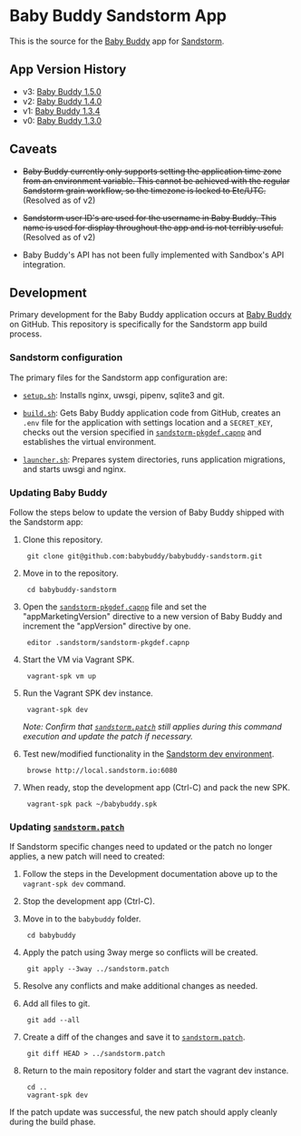 # Baby Buddy Sandstorm App

This is the source for the [Baby Buddy](https://github.com/babybuddy/babybuddy)
app for [Sandstorm](https://sandstorm.io/).

## App Version History

- v3: [Baby Buddy 1.5.0](https://github.com/babybuddy/babybuddy/releases/tag/v1.5.0)
- v2: [Baby Buddy 1.4.0](https://github.com/babybuddy/babybuddy/releases/tag/v1.4.0)
- v1: [Baby Buddy 1.3.4](https://github.com/babybuddy/babybuddy/releases/tag/v1.3.4)
- v0: [Baby Buddy 1.3.0](https://github.com/babybuddy/babybuddy/releases/tag/v1.3.0)

## Caveats

- ~~Baby Buddy currently only supports setting the application time zone from
an environment variable. This cannot be achieved with the regular Sandstorm
grain workflow, so the timezone is locked to Etc/UTC.~~ (Resolved as of v2)

- ~~Sandstorm user ID's are used for the username in Baby Buddy. This name is
used for display throughout the app and is not terribly useful.~~ (Resolved as
of v2)

- Baby Buddy's API has not been fully implemented with Sandbox's API
integration.

## Development

Primary development for the Baby Buddy application occurs at [Baby Buddy](https://github.com/babybuddy/babybuddy)
on GitHub. This repository is specifically for the Sandstorm app build process.

### Sandstorm configuration

The primary files for the Sandstorm app configuration are:

- [`setup.sh`](.sandstorm/setup.sh): Installs nginx, uwsgi, pipenv, sqlite3 and
git.

- [`build.sh`](.sandstorm/build.sh): Gets Baby Buddy application code from
GitHub, creates an `.env` file for the application with settings location and a
`SECRET_KEY`, checks out the version specified in [`sandstorm-pkgdef.capnp`](.sandstorm/sandstorm-pkgdef.capnp)
and establishes the virtual environment.

- [`launcher.sh`](.sandstorm/launcher.sh): Prepares system directories, runs
application migrations, and starts uwsgi and nginx.

### Updating Baby Buddy

Follow the steps below to update the version of Baby Buddy shipped with the
Sandstorm app:

1. Clone this repository.

        git clone git@github.com:babybuddy/babybuddy-sandstorm.git
    
1. Move in to the repository.

        cd babybuddy-sandstorm
    
1. Open the [`sandstorm-pkgdef.capnp`](.sandstorm/sandstorm-pkgdef.capnp) file
and set the "appMarketingVersion" directive to a new version of Baby Buddy and
increment the "appVersion" directive by one.

        editor .sandstorm/sandstorm-pkgdef.capnp
        
1. Start the VM via Vagrant SPK.

        vagrant-spk vm up
    
1. Run the Vagrant SPK dev instance.

        vagrant-spk dev
        
    *Note: Confirm that [`sandstorm.patch`](sandstorm.patch) still applies
    during this command execution and update the patch if necessary.*
    
1. Test new/modified functionality in the [Sandstorm dev environment](http://local.sandstorm.io:6080).

        browse http://local.sandstorm.io:6080
        
1. When ready, stop the development app (Ctrl-C) and pack the new SPK.

        vagrant-spk pack ~/babybuddy.spk
        
### Updating [`sandstorm.patch`](sandstorm.patch)

If Sandstorm specific changes need to updated or the patch no longer applies, a
new patch will need to created:

1. Follow the steps in the Development documentation above up to the
`vagrant-spk dev` command.

1. Stop the development app (Ctrl-C).

1. Move in to the `babybuddy` folder.

        cd babybuddy

1. Apply the patch using 3way merge so conflicts will be created.

        git apply --3way ../sandstorm.patch

1. Resolve any conflicts and make additional changes as needed.
        
1. Add all files to git.

        git add --all
        
1. Create a diff of the changes and save it to [`sandstorm.patch`](sandstorm.patch).

        git diff HEAD > ../sandstorm.patch
        
1. Return to the main repository folder and start the vagrant dev instance.

        cd ..
        vagrant-spk dev
        
If the patch update was successful, the new patch should apply cleanly during
the build phase.
